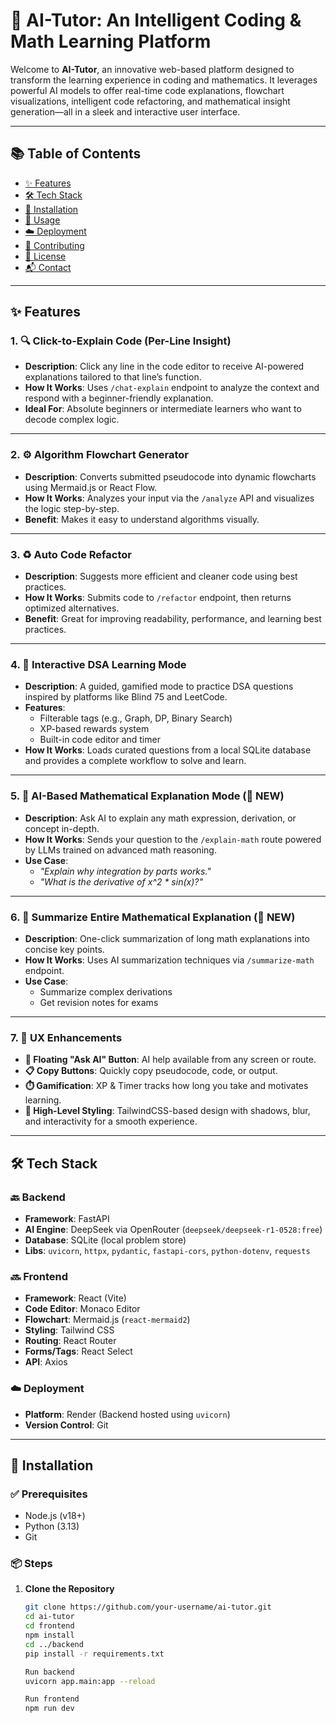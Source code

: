 # 🧠 AI-Tutor: An Intelligent Coding & Math Learning Platform

Welcome to **AI-Tutor**, an innovative web-based platform designed to transform the learning experience in coding and mathematics. It leverages powerful AI models to offer real-time code explanations, flowchart visualizations, intelligent code refactoring, and mathematical insight generation—all in a sleek and interactive user interface.

---

## 📚 Table of Contents

- [✨ Features](#-features)
- [🛠️ Tech Stack](#-tech-stack)
- [🚀 Installation](#-installation)
- [🧪 Usage](#-usage)
- [☁️ Deployment](#-deployment)
- [🤝 Contributing](#-contributing)
- [📄 License](#-license)
- [📬 Contact](#-contact)

---

## ✨ Features

### 1. 🔍 Click-to-Explain Code (Per-Line Insight)
- **Description**: Click any line in the code editor to receive AI-powered explanations tailored to that line’s function.
- **How It Works**: Uses `/chat-explain` endpoint to analyze the context and respond with a beginner-friendly explanation.
- **Ideal For**: Absolute beginners or intermediate learners who want to decode complex logic.

---

### 2. ⚙️ Algorithm Flowchart Generator
- **Description**: Converts submitted pseudocode into dynamic flowcharts using Mermaid.js or React Flow.
- **How It Works**: Analyzes your input via the `/analyze` API and visualizes the logic step-by-step.
- **Benefit**: Makes it easy to understand algorithms visually.

---

### 3. ♻️ Auto Code Refactor
- **Description**: Suggests more efficient and cleaner code using best practices.
- **How It Works**: Submits code to `/refactor` endpoint, then returns optimized alternatives.
- **Benefit**: Great for improving readability, performance, and learning best practices.

---

### 4. 🧩 Interactive DSA Learning Mode
- **Description**: A guided, gamified mode to practice DSA questions inspired by platforms like Blind 75 and LeetCode.
- **Features**:
  - Filterable tags (e.g., Graph, DP, Binary Search)
  - XP-based rewards system
  - Built-in code editor and timer
- **How It Works**: Loads curated questions from a local SQLite database and provides a complete workflow to solve and learn.

---

### 5. 🧮 AI-Based Mathematical Explanation Mode (📐 NEW)
- **Description**: Ask AI to explain any math expression, derivation, or concept in-depth.
- **How It Works**: Sends your question to the `/explain-math` route powered by LLMs trained on advanced math reasoning.
- **Use Case**:
  - *"Explain why integration by parts works."*
  - *"What is the derivative of x^2 * sin(x)?"*

---

### 6. 📄 Summarize Entire Mathematical Explanation (🧾 NEW)
- **Description**: One-click summarization of long math explanations into concise key points.
- **How It Works**: Uses AI summarization techniques via `/summarize-math` endpoint.
- **Use Case**:
  - Summarize complex derivations
  - Get revision notes for exams

---

### 7. 🚀 UX Enhancements
- **🧠 Floating "Ask AI" Button**: AI help available from any screen or route.
- **📋 Copy Buttons**: Quickly copy pseudocode, code, or output.
- **⏱️ Gamification**: XP & Timer tracks how long you take and motivates learning.
- **🌈 High-Level Styling**: TailwindCSS-based design with shadows, blur, and interactivity for a smooth experience.

---

## 🛠️ Tech Stack

### 🔙 Backend
- **Framework**: FastAPI
- **AI Engine**: DeepSeek via OpenRouter (`deepseek/deepseek-r1-0528:free`)
- **Database**: SQLite (local problem store)
- **Libs**: `uvicorn`, `httpx`, `pydantic`, `fastapi-cors`, `python-dotenv`, `requests`

### 🔜 Frontend
- **Framework**: React (Vite)
- **Code Editor**: Monaco Editor
- **Flowchart**: Mermaid.js (`react-mermaid2`)
- **Styling**: Tailwind CSS
- **Routing**: React Router
- **Forms/Tags**: React Select
- **API**: Axios

### ☁️ Deployment
- **Platform**: Render (Backend hosted using `uvicorn`)
- **Version Control**: Git

---

## 🚀 Installation

### ✅ Prerequisites
- Node.js (v18+)
- Python (3.13)
- Git

### 📦 Steps

1. **Clone the Repository**
   ```bash
   git clone https://github.com/your-username/ai-tutor.git
   cd ai-tutor
   cd frontend
   npm install
   cd ../backend
   pip install -r requirements.txt
   
   Run backend
   uvicorn app.main:app --reload

   Run frontend
   npm run dev




